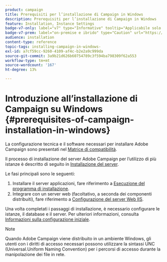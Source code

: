 ```yaml
---
product: campaign
title: Prerequisiti per l’installazione di Campaign in Windows
description: Prerequisiti per l’installazione di Campaign in Windows
feature: Installation, Instance Settings
badge-v7-only: label="v7" type="Informative" tooltip="Applicabile solo a Campaign Classic v7"
badge-v7-prem: label="on-premise e ibrido" type="Caution" url="https://experienceleague.adobe.com/docs/campaign-classic/using/installing-campaign-classic/architecture-and-hosting-models/hosting-models-lp/hosting-models.html?lang=it" tooltip="Applicabile solo alle distribuzioni on-premise e ibride"
audience: installation
content-type: reference
topic-tags: installing-campaign-in-windows-
exl-id: a7cf59cc-9260-4109-af4c-b2e2a9c999da
source-git-commit: 3a9b21d626b60754789c3f594ba798309f62a553
workflow-type: tm+mt
source-wordcount: '167'
ht-degree: 13%

---
```


# Introduzione all’installazione di Campaign su Windows {#prerequisites-of-campaign-installation-in-windows}



La configurazione tecnica e il software necessari per installare Adobe Campaign sono presentati nel [Matrice di compatibilità](../../rn/using/compatibility-matrix.md).

Il processo di installazione del server Adobe Campaign per l’utilizzo di più istanze è descritto di seguito in [Installazione del server](../../installation/using/installing-the-server.md).

Le fasi principali sono le seguenti:

1. Installare il server applicazioni, fare riferimento a [Esecuzione del programma di installazione](../../installation/using/installing-the-server.md#executing-the-installation-program).
1. Integrare con un server web (facoltativo, a seconda dei componenti distribuiti), fare riferimento a [Configurazione del server Web IIS](../../installation/using/integration-into-a-web-server-for-windows.md#configuring-the-iis-web-server).

Una volta completati i passaggi di installazione, è necessario configurare le istanze, il database e il server. Per ulteriori informazioni, consulta [Informazioni sulla configurazione iniziale](../../installation/using/about-initial-configuration.md).

>[!NOTE]
>
>Quando Adobe Campaign viene distribuito in un ambiente Windows, gli utenti con i diritti di accesso necessari possono utilizzare la sintassi UNC (Universal.Uniform Naming Convention) per i percorsi di accesso durante la manipolazione dei file in rete.
